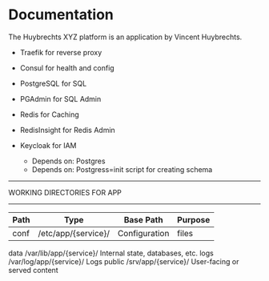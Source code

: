 # Documentation

The Huybrechts XYZ platform is an application by Vincent Huybrechts.

- Traefik for reverse proxy

- Consul for health and config

- PostgreSQL for SQL
- PGAdmin for SQL Admin

- Redis for Caching
- RedisInsight for Redis Admin

- Keycloak for IAM
  - Depends on: Postgres
  - Depends on: Postgress=init script for creating schema

---------------------------

WORKING DIRECTORIES FOR APP

---------------------------

| Path | Type | Base Path | Purpose |
|------|------|-----------|---------|
| conf | /etc/app/{service}/ | Configuration | files |

data	/var/lib/app/{service}/	Internal state, databases, etc.
logs	/var/log/app/{service}/	Logs
public	/srv/app/{service}/	User-facing or served content